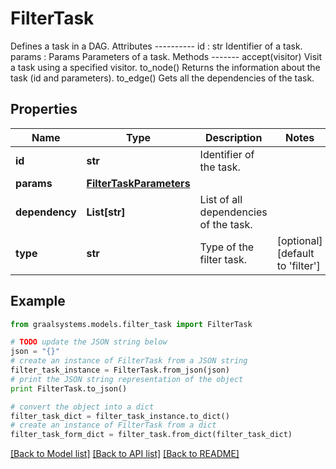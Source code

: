 # FilterTask

Defines a task in a DAG.  Attributes ---------- id : str     Identifier of a task. params : Params     Parameters of a task.  Methods ------- accept(visitor)     Visit a task using a specified visitor. to_node()     Returns the information about the task (id and parameters). to_edge()     Gets all the dependencies of the task.

## Properties

Name | Type | Description | Notes
------------ | ------------- | ------------- | -------------
**id** | **str** | Identifier of the task. | 
**params** | [**FilterTaskParameters**](FilterTaskParameters.md) |  | 
**dependency** | **List[str]** | List of all dependencies of the task. | 
**type** | **str** | Type of the filter task. | [optional] [default to 'filter']

## Example

```python
from graalsystems.models.filter_task import FilterTask

# TODO update the JSON string below
json = "{}"
# create an instance of FilterTask from a JSON string
filter_task_instance = FilterTask.from_json(json)
# print the JSON string representation of the object
print FilterTask.to_json()

# convert the object into a dict
filter_task_dict = filter_task_instance.to_dict()
# create an instance of FilterTask from a dict
filter_task_form_dict = filter_task.from_dict(filter_task_dict)
```
[[Back to Model list]](../README.md#documentation-for-models) [[Back to API list]](../README.md#documentation-for-api-endpoints) [[Back to README]](../README.md)


